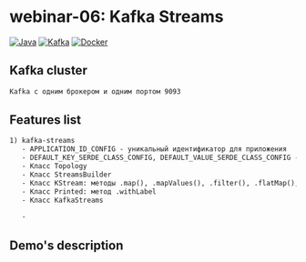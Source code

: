 # webinar-06: Kafka Streams
[![Java](https://img.shields.io/badge/Java-E43222??style=for-the-badge&logo=openjdk&logoColor=FFFFFF)](https://www.java.com/)
[![Kafka](https://img.shields.io/badge/Kafka-000000??style=for-the-badge&logo=apachekafka)](https://kafka.apache.org/)
[![Docker](https://img.shields.io/badge/Docker-0E2B62??style=for-the-badge&logo=Docker&logoColor=FFFFFF)](https://www.docker.com/)

## Kafka cluster
```txt
Kafka с одним брокером и одним портом 9093
```

## Features list
```txt
1) kafka-streams
   - APPLICATION_ID_CONFIG - уникальный идентификатор для приложения
   - DEFAULT_KEY_SERDE_CLASS_CONFIG, DEFAULT_VALUE_SERDE_CLASS_CONFIG - Классы Сериализации/Десериализации (Serde)
   - Класс Topology
   - Класс StreamsBuilder
   - Класс KStream: методы .map(), .mapValues(), .filter(), .flatMap(), .flatMapValues(), .join(), .groupBy(), .aggregate(), .to(), .print();
   - Класс Printed: метод .withLabel
   - Класс KafkaStreams
   
   - 
```

## Demo's description
```txt

```
